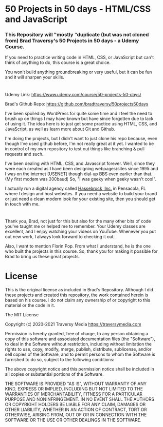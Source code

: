 <!-- @format -->

# 50 Projects in 50 days - HTML/CSS and JavaScript

### This Repository will "mostly "duplicate (but was not cloned from) Brad Traversy's 50 Projects in 50 days - a Udemy Course.

If you need to practice writing code in HTML, CSS, or JavaScript but can't think of anything to do, this course is a great choice.

You won't build anything groundbreaking or very useful, but it can be fun and it will sharpen your skills.

#

Udemy Link: https://www.udemy.com/course/50-projects-50-days/

Brad's Github Repo: https://github.com/bradtraversy/50projects50days

I've been spoiled by WordPress for quite some time and I feel the need to brush up on things I may have known but have since forgotten due to lack of using it. The idea here is to just get some practice using HTML, CSS, and JavaScript, as well as learn more about Git and Github.

I'm doing the projects, but I didn't want to just clone his repo because, even though I've used github before, I'm not really great at it yet. I wanted to be in control of my own repository to test out things like branching & pull requests and such.

I've been dealing with HTML, CSS, and Javascript forever. Well, since they were each created as I have been designing webpages/sites since 1995 and I was on the internet (USENET) though dial-up BBS even earlier than that. (My first modem was 300baud) So, "I was geeky when geeky wasn't cool".

I actually run a digital agency called [Hassebrock, Inc.](https://hassebrock-inc.com) in Pensacola, FL where I design and host websites. If you need a website to build your brand or just need a clean modern look for your existing site, then you should get in touch with me.

#

Thank you, Brad, not just for this but also for the many other bits of code you've taught me or helped me to remember. Your Udemy classes are excellent, and I enjoy watching your videos on YouTube. Whenever you put out new work, I always look forward to checking it out.

Also, I want to mention Florin Pop. From what I understand, he is the one who built the projects in this course. So, thank you for making it possible for Brad to bring us these great projects.

#

# License

This is the original license as included in Brad's Repository.
Although I did these projects and created this repository, the work contained herein is based on his course.
I do not claim any ownership of or copyright to this material or the code in it.

The MIT License

Copyright (c) 2020-2021 Traversy Media https://traversymedia.com

Permission is hereby granted, free of charge, to any person obtaining a copy of this software and associated documentation files (the "Software"), to deal in the Software without restriction, including without limitation the rights to use, copy, modify, merge, publish, distribute, sublicense, and/or sell copies of the Software, and to permit persons to whom the Software is furnished to do so, subject to the following conditions:

The above copyright notice and this permission notice shall be included in all copies or substantial portions of the Software.

THE SOFTWARE IS PROVIDED "AS IS", WITHOUT WARRANTY OF ANY KIND, EXPRESS OR IMPLIED, INCLUDING BUT NOT LIMITED TO THE WARRANTIES OF MERCHANTABILITY, FITNESS FOR A PARTICULAR PURPOSE AND NONINFRINGEMENT. IN NO EVENT SHALL THE AUTHORS OR COPYRIGHT HOLDERS BE LIABLE FOR ANY CLAIM, DAMAGES OR OTHER LIABILITY, WHETHER IN AN ACTION OF CONTRACT, TORT OR OTHERWISE, ARISING FROM, OUT OF OR IN CONNECTION WITH THE SOFTWARE OR THE USE OR OTHER DEALINGS IN THE SOFTWARE.
